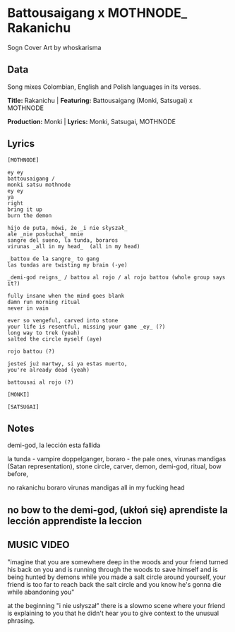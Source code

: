 # Battousaigang x MOTHNODE_ Rakanichu

Sogn Cover Art by whoskarisma

## Data

Song mixes Colombian, English and Polish languages in its verses.

**Title:** Rakanichu | **Featuring:** Battousaigang (Monki, Satsugai) x MOTHNODE

**Production:** Monki | **Lyrics:** Monki, Satsugai, MOTHNODE

## Lyrics
```
[MOTHNODE]

ey ey
battousaigang / 
monki satsu mothnode
ey ey 
ya
right
bring it up
burn the demon

hijo de puta, mówi, że _i nie słyszał_
ale _nie posłuchał_ mnie
sangre del sueno, la tunda, boraros 
virunas _all in my head_  (all in my head)

_battou de la sangre_ to gang 
las tundas are twisting my brain (-ye)  

_demi-god reigns_ / battou al rojo / al rojo battou (whole group says it?)

fully insane when the mind goes blank 
damn run morning ritual
never in vain 

ever so vengeful, carved into stone
your life is resentful, missing your game _ey_ (?)
long way to trek (yeah)
salted the circle myself (aye) 

rojo battou (?)

jesteś już martwy, si ya estas muerto, 
you're already dead (yeah)

battousai al rojo (?)

[MONKI]

[SATSUGAI]

```
## Notes

demi-god, la lección esta fallida

la tunda - vampire doppelganger, 
boraro - the pale ones, 
virunas mandigas (Satan representation), 
stone circle, 
carver, 
demon, 
demi-god, 
ritual, 
bow before, 

no rakanichu
boraro
virunas mandigas
all in my fucking head

no bow to the demi-god, (ukłoń się)
aprendiste la lección
apprendiste la leccion
----

## MUSIC VIDEO

"imagine that you are somewhere deep in the woods and your friend turned his back on you and is running through the woods to save himself and is being hunted by demons while you made a salt circle around yourself, your friend is too far to reach back the salt circle and you know he's gonna die while abandoning you"

at the beginning "i nie usłyszał" there is a slowmo scene where your friend is explaining to you that he didn't hear you to give context to the unusual phrasing.


  
